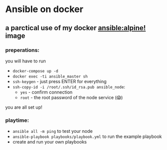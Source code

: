 # Ansible on docker

## a parctical use of my docker [ansible:alpine!]() image

### preperations:
you will have to run 
- `docker-compose up -d`
- `docker exec -ti ansible_master sh`
- `ssh-keygen` - just press ENTER for everything
- `ssh-copy-id -i /root/.ssh/id_rsa.pub ansible_node`:
    - `yes` - confirm connection
    - `root` - the root password of the node service (:scream:)

you are all set up! 

### playtime:

- `ansible all -m ping` to test your node
- `ansible-playbook playbooks/playbook.yml` to run the example playbook
- create and run your own playbooks